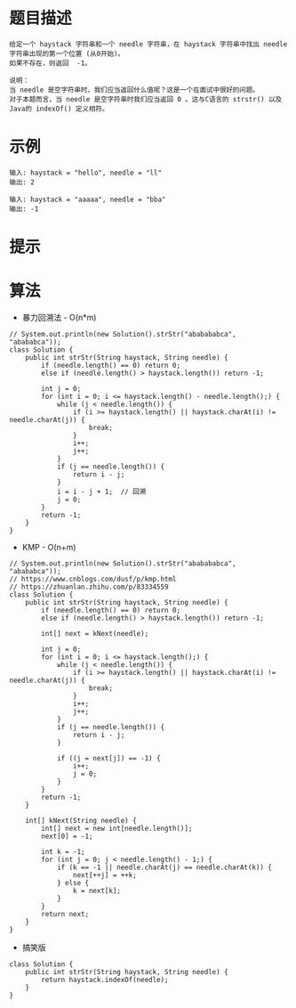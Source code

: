 # 题目描述
	给定一个 haystack 字符串和一个 needle 字符串，在 haystack 字符串中找出 needle 字符串出现的第一个位置 (从0开始)。
	如果不存在，则返回  -1。

	说明：
	当 needle 是空字符串时，我们应当返回什么值呢？这是一个在面试中很好的问题。
	对于本题而言，当 needle 是空字符串时我们应当返回 0 。这与C语言的 strstr() 以及 Java的 indexOf() 定义相符。

# 示例
	输入: haystack = "hello", needle = "ll"
	输出: 2

	输入: haystack = "aaaaa", needle = "bba"
	输出: -1

# 提示

# 算法
* 暴力回溯法 - O(n*m) 
```
// System.out.println(new Solution().strStr("ababababca", "abababca"));
class Solution {
	public int strStr(String haystack, String needle) {
		if (needle.length() == 0) return 0;
		else if (needle.length() > haystack.length()) return -1;

		int j = 0;
		for (int i = 0; i <= haystack.length() - needle.length();) {
			while (j < needle.length()) {
				if (i >= haystack.length() || haystack.charAt(i) != needle.charAt(j)) {
					break;
				}
				i++;
				j++;
			}
			if (j == needle.length()) {
				return i - j;
			}
			i = i - j + 1;	// 回溯
			j = 0;
		}
		return -1;
	}
}
```

* KMP - O(n+m) 
```
// System.out.println(new Solution().strStr("ababababca", "abababca"));
// https://www.cnblogs.com/dusf/p/kmp.html
// https://zhuanlan.zhihu.com/p/83334559
class Solution {
	public int strStr(String haystack, String needle) {
		if (needle.length() == 0) return 0;
		else if (needle.length() > haystack.length()) return -1;

		int[] next = kNext(needle);

		int j = 0;
		for (int i = 0; i <= haystack.length();) {
			while (j < needle.length()) {
				if (i >= haystack.length() || haystack.charAt(i) != needle.charAt(j)) {
					break;
				}
				i++;
				j++;
			}
			if (j == needle.length()) {
				return i - j;
			}

			if ((j = next[j]) == -1) {
				i++;
				j = 0;
			}
		}
		return -1;
	}

	int[] kNext(String needle) {
		int[] next = new int[needle.length()];
		next[0] = -1;

		int k = -1;
		for (int j = 0; j < needle.length() - 1;) {
			if (k == -1 || needle.charAt(j) == needle.charAt(k)) {
				next[++j] = ++k;
			} else {
				k = next[k];
			}
		}
		return next;
	}
}
```

* 搞笑版
```
class Solution {
    public int strStr(String haystack, String needle) {
    	return haystack.indexOf(needle);	
    }
}
```
